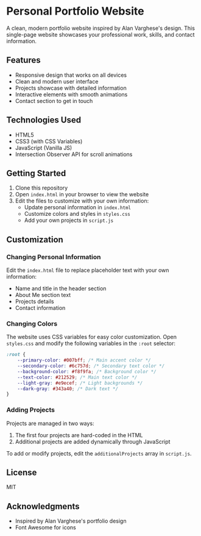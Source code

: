 # Personal Portfolio Website

A clean, modern portfolio website inspired by Alan Varghese's design. This single-page website showcases your professional work, skills, and contact information.

## Features

- Responsive design that works on all devices
- Clean and modern user interface
- Projects showcase with detailed information
- Interactive elements with smooth animations
- Contact section to get in touch

## Technologies Used

- HTML5
- CSS3 (with CSS Variables)
- JavaScript (Vanilla JS)
- Intersection Observer API for scroll animations

## Getting Started

1. Clone this repository
2. Open `index.html` in your browser to view the website
3. Edit the files to customize with your own information:
   - Update personal information in `index.html`
   - Customize colors and styles in `styles.css`
   - Add your own projects in `script.js`

## Customization

### Changing Personal Information

Edit the `index.html` file to replace placeholder text with your own information:

- Name and title in the header section
- About Me section text
- Projects details
- Contact information

### Changing Colors

The website uses CSS variables for easy color customization. Open `styles.css` and modify the following variables in the `:root` selector:

```css
:root {
    --primary-color: #007bff; /* Main accent color */
    --secondary-color: #6c757d; /* Secondary text color */
    --background-color: #f8f9fa; /* Background color */
    --text-color: #212529; /* Main text color */
    --light-gray: #e9ecef; /* Light backgrounds */
    --dark-gray: #343a40; /* Dark text */
}
```

### Adding Projects

Projects are managed in two ways:
1. The first four projects are hard-coded in the HTML
2. Additional projects are added dynamically through JavaScript

To add or modify projects, edit the `additionalProjects` array in `script.js`.

## License

MIT

## Acknowledgments

- Inspired by Alan Varghese's portfolio design
- Font Awesome for icons 